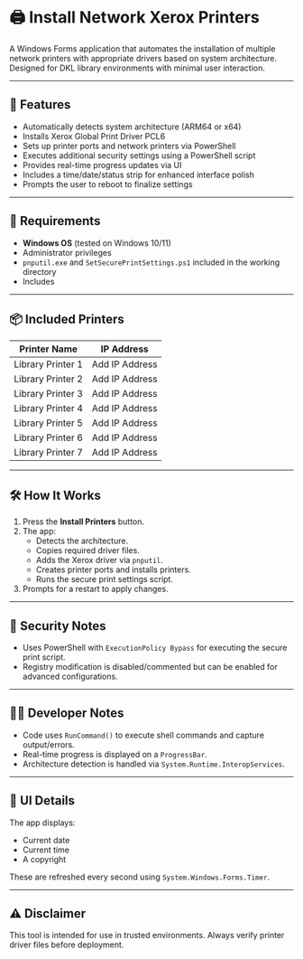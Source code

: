 

# 🖨️ Install Network Xerox Printers

A Windows Forms application that automates the installation of multiple network printers with appropriate drivers based on system architecture. Designed for DKL library environments with minimal user interaction.

---

## 🚀 Features

- Automatically detects system architecture (ARM64 or x64)
- Installs Xerox Global Print Driver PCL6
- Sets up printer ports and network printers via PowerShell
- Executes additional security settings using a PowerShell script
- Provides real-time progress updates via UI
- Includes a time/date/status strip for enhanced interface polish
- Prompts the user to reboot to finalize settings

---

## 🧰 Requirements

- **Windows OS** (tested on Windows 10/11)
- Administrator privileges
- `pnputil.exe` and `SetSecurePrintSettings.ps1` included in the working directory
- Includes 

---

## 📦 Included Printers

| Printer Name       | IP Address        |
|--------------------|------------------ |
| Library Printer 1  | Add IP Address    |
| Library Printer 2  | Add IP Address    |
| Library Printer 3  | Add IP Address    |
| Library Printer 4  | Add IP Address    |
| Library Printer 5  | Add IP Address    |
| Library Printer 6  | Add IP Address    |
| Library Printer 7  | Add IP Address    |

---

## 🛠️ How It Works

1. Press the **Install Printers** button.
2. The app:
   - Detects the architecture.
   - Copies required driver files.
   - Adds the Xerox driver via `pnputil`.
   - Creates printer ports and installs printers.
   - Runs the secure print settings script.
3. Prompts for a restart to apply changes.

---

## 🔐 Security Notes

- Uses PowerShell with `ExecutionPolicy Bypass` for executing the secure print script.
- Registry modification is disabled/commented but can be enabled for advanced configurations.

---

## 🧑‍💻 Developer Notes

- Code uses `RunCommand()` to execute shell commands and capture output/errors.
- Real-time progress is displayed on a `ProgressBar`.
- Architecture detection is handled via `System.Runtime.InteropServices`.

---

## 📅 UI Details

The app displays:
- Current date
- Current time
- A copyright

These are refreshed every second using `System.Windows.Forms.Timer`.

---

## ⚠️ Disclaimer

This tool is intended for use in trusted environments. Always verify printer driver files before deployment.
